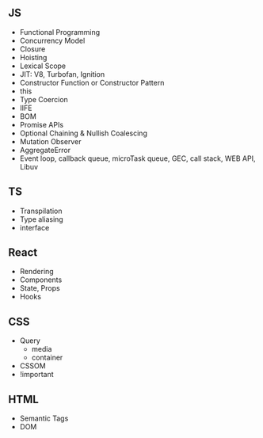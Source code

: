 ## JS
- Functional Programming
- Concurrency Model
- Closure
- Hoisting
- Lexical Scope
- JIT: V8, Turbofan, Ignition
- Constructor Function or Constructor Pattern
- this
- Type Coercion
- IIFE
- BOM
- Promise APIs
- Optional Chaining & Nullish Coalescing
- Mutation Observer
- AggregateError
- Event loop, callback queue, microTask queue, GEC, call stack, WEB API, Libuv

## TS
- Transpilation
- Type aliasing
- interface

## React
- Rendering
- Components
- State, Props
- Hooks

## CSS
- Query
   - media
   - container
- CSSOM
- !important

## HTML
- Semantic Tags
- DOM